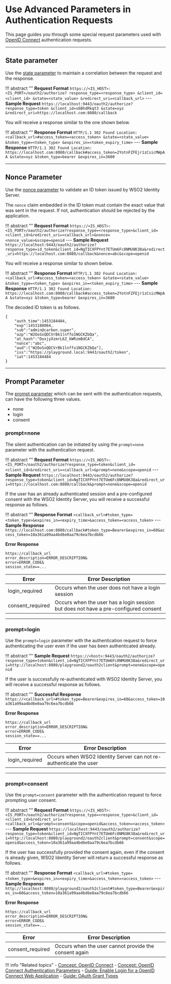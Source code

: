 # Use Advanced Parameters in Authentication Requests

This page guides you through some special request parameters used with [OpenID Connect](../../../references/concepts/authentication/intro-oidc) authentication requests.

 ----
 
## State parameter

Use the [state parameter](../../../references/concepts/authentication/traditional-authentication-request#state-parameter) to maintain a correlation between the request and the response.

!!! abstract ""
    **Request Format**
    ```
    https://<IS_HOST>:<IS_PORT>/oauth2/authorize?
    response_type=<response_type>
    &client_id=<client_id>
    &state=<state_value>
    &redirect_uri=<callback_url>
    ```
    ---
    **Sample Request**
    ```
    https://localhost:9443/oauth2/authorize?
    response_type=token
    &client_id=s6BhdRkqt3
    &state=xyz
    &redirect_uri=https://localhost.com:8080/callback
    ```

You will receive a response similar to the one shown below.

!!! abstract ""
    **Response Format**
    ```
    HTTP/1.1 302 Found
    Location: <callback_url>#access_token=<access_token>
    &state=<state_value>
    &token_type=<token_type>
    &expires_in=<token_expiry_time>
    ```
    ---
    **Sample Response**
    ```
    HTTP/1.1 302 Found
    Location: https://localhost.com:8080/callback#access_token=2YotnFZFEjr1zCsicMWpAA
    &state=xyz
    &token_type=bearer
    &expires_in=3600
    ```

 ----
 
## Nonce Parameter

Use the [nonce parameter](../../../references/concepts/authentication/traditional-authentication-request/#nonce-parameter) to validate an ID token issued by WSO2 Identity Server.

The `nonce` claim embedded in the ID token must contain the exact value that was sent in the request. 
If not, authentication should be rejected by the application.

!!! abstract ""
    **Request Format**
    ```
    https://<IS_HOST>:<IS_PORT>/oauth2/authorize?response_type=<response_type>&client_id=<client_id>&redirect_uri=<callback_url>&nonce=<nonce_value>&scope=openid
    ```
    ---
    **Sample Request**
    ```
    https://localhost:9443/oauth2/authorize?response_type=id_token&client_id=NgTICXFPYnt7ETUm6Fc8NMU8K38a&redirect_uri=https://localhost.com:8080/callback&nonce=abc&scope=openid
    ```

You will receive a response similar to shown below.

!!! abstract ""
    **Response Format**
    ```
    HTTP/1.1 302 Found
    Location: <callback_url>#access_token=<access_token>
    &state=<state_value>
    &token_type=<token_type>
    &expires_in=<token_expiry_time>
    ```
    ---
    **Sample Response**
    ```
    HTTP/1.1 302 Found
    Location: https://localhost.com:8080/callback#access_token=2YotnFZFEjr1zCsicMWpAA
    &state=xyz
    &token_type=bearer
    &expires_in=3600
    ```

The decoded ID token is as follows.

```
{
    "auth_time":1453184484,
    "exp":1453188084,
    "sub":"admin@carbon.super",
    "azp":"W2OoSxQDCVrBk1lnffo1NGCKZbQa",
    "at_hash":"DoxjyXzmrL6Z_kWRzmBdCA",
    "nonce":"abc",
    "aud":["W2OoSxQDCVrBk1lnffo1NGCKZbQa"],
    "iss":"https://playground.local:9443/oauth2/token",
    "iat":1453184484
}
```

 ----
 
## Prompt Parameter

The [prompt parameter](../../../references/concepts/authentication/traditional-authentication-request/#prompt-parameter) which can be sent with the authentication requests, can have the following three values.
    
-   none         
-   login         
-   consent
    
### prompt=none

The silent authentication can be initiated by using the `prompt=none` parameter with the authentication request.

!!! abstract ""
    **Request Format**
    ```
    https://<IS_HOST>:<IS_PORT>/oauth2/authorize?response_type=token&client_id=<client_id>&redirect_uri=<callback_url>&prompt=none&scope=openid
    ```
    ---
    **Sample Request**
    ```
    https://localhost:9443/oauth2/authorize?response_type=token&client_id=NgTICXFPYnt7ETUm6Fc8NMU8K38a&redirect_uri=https://localhost.com:8080/callback&prompt=none&scope=openid
    ```

If the user has an already authenticated session and a pre-configured consent with the WSO2 Identity Server, you will receive a successful response as follows.

!!! abstract ""
    **Response Format**
    ```
    <callback_url>#token_type=<token_type>&expires_in=<expiry_time>&access_token=<access_token>
    ```
    ---
    **Sample Response**
    ```
    https://localhost.com:8080/callback#token_type=Bearer&expires_in=60&access_token=10a361a99aa4bd6e0aa79c6ea7bcdb66
    ```

**Error Response**

```
https://callback_url
error_description=ERROR_DESCRIPTION&
error=ERROR_CODE&
session_state==...
```
    
| Error                 | Error Description         | 
| --------------------- | ------------- | 
| login_required | Occurs when the user does not have a login session  |                            
| consent_required           | Occurs when the user has a login session but does not have a pre-configured consent  |                              
   
----


### prompt=login

Use the `prompt=login` parameter with the authentication request to force authenticating the user even if the user has been authenticated already.

!!! abstract ""
    **Sample Request**
    ```
    https://<host>:9443/oauth2/authorize?response_type=token&client_id=NgTICXFPYnt7ETUm6Fc8NMU8K38a&redirect_uri=http://localhost:8080/playground2/oauth2client&prompt=none&scope=openid
    ```

If the user is successfully re-authenticated with WSO2 Identity Server, you will receive a successful response as follows.

!!! abstract ""
    **Successful Response**
    ```
    https://<callback_url>#token_type=Bearer&expires_in=60&access_token=10a361a99aa4bd6e0aa79c6ea7bcdb66
    ```

**Error Response**

```
https://callback_url
error_description=ERROR_DESCRIPTION&
error=ERROR_CODE&
session_state==...
```

| Error                  | Error Description         | 
| --------------------- | ------------- | 
| login_required | Occurs when WSO2 Identity Server can not re-authenticate the user  |                            
   
   ----
   
### prompt=consent

Use the `prompt=consent` parameter with the authentication request to force prompting user consent.

!!! abstract ""
    **Request Format**
    ```
    https://<IS_HOST>:<IS_PORT>/oauth2/authorize?response_type=<response_type>&client_id=<client_id>&redirect_uri=<callback_url>&prompt=consent&scope=openid&access_token=<access_token>
    ```
    ---
    **Sample Request**
    ```
    https://localhost:9443/oauth2/authorize?response_type=token&client_id=NgTICXFPYnt7ETUm6Fc8NMU8K38a&redirect_uri=http://localhost:8080/playground2/oauth2client&prompt=consent&scope=openid&access_token=10a361a99aa4bd6e0aa79c6ea7bcdb66
    ```
 
 If the user has successfully provided the consent again, even if the consent is already given, WSO2 Identity Server will return a successful response as follows.

!!! abstract ""
    **Response Format**
    ```
    <callback_url>#token_type=<token_type>&expires_in=<expiry_time>&access_token=<access_token>
    ```
    ---
    **Sample Response**
    ```
    http://localhost:8080/playground2/oauth2client#token_type=Bearer&expires_in=60&access_token=10a361a99aa4bd6e0aa79c6ea7bcdb66
    ```
 
**Error Response**

```
https://callback_url
error_description=ERROR_DESCRIPTION&
error=ERROR_CODE&
session_state==...
```
 
| Error                 | Error Description         | 
| --------------------- | ------------- | 
| consent_required | Occurs when the user cannot provide the consent again  | 
    

     
!!! info "Related topics"
     - [Concept: OpenID Connect](../../../references/concepts/authentication/intro-oidc)
     - [Concept: OpenID Connect Authentication Parameters](../../../references/concepts/authentication/traditional-authentication-request)
     - [Guide: Enable Login for a OpenID Connect Web Application](../webapp-oidc)
     - [Guide: OAuth Grant Types](../../access-delegation/oauth-grant-types)
